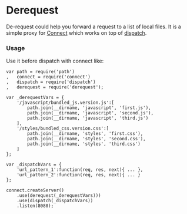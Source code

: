 # Derequest

De-request could help you forward a request to a list of local files. It is a simple proxy for [Connect](http://github.com/senchalabs/connect) which works on top of [dispatch](http://github.com/caolan/dispatch).

### Usage
Use it before dispatch with connect like:

	var path = require('path')
	,	connect = require('connect')
	,	dispatch = require('dispatch')
	,	derequest = require('derequest');

	var _derequestVars = {
		'/javascript/bundled_js.version.js':[
			path.join(__dirname, 'javascript', 'first.js'),
			path.join(__dirname, 'javascript', 'second.js'),
			path.join(__dirname, 'javascript', 'third.js')
		],
		'/styles/bundled_css.version.css':[
			path.join(__dirname, 'styles', 'first.css'),
			path.join(__dirname, 'styles', 'second.css'),
			path.join(__dirname, 'styles', 'third.css')
		]
	};

	var _dispatchVars = {
		'url_pattern_1':function(req, res, next){ ... },
		'url_pattern_2':function(req, res, next){ ... }
	};

	connect.createServer()
		.use(derequest(_derequestVars)))
		.use(dispatch(_dispatchVars))
		.listen(8080);



